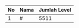 | No | Nama            | Jumlah Level |
|----|-----------------|--------------|
| 1  | #    |    5511        |
